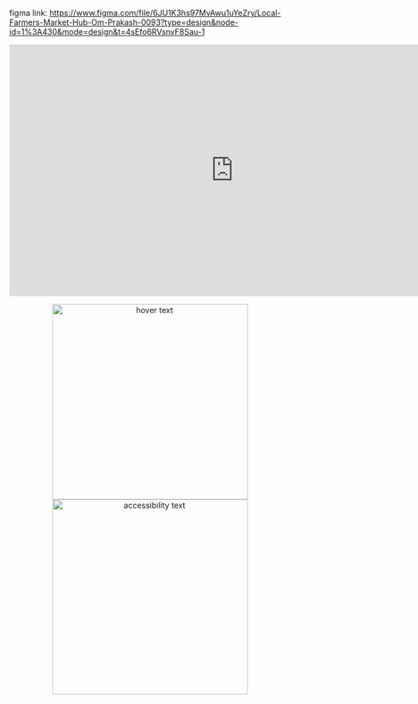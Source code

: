 figma link: https://www.figma.com/file/6JU1K3hs97MvAwu1uYeZry/Local-Farmers-Market-Hub-Om-Prakash-0093?type=design&node-id=1%3A430&mode=design&t=4sEfo6RVsnvF8Sau-1

<iframe style="border: 1px solid rgba(0, 0, 0, 0.1);" width="800" height="450" src="https://www.figma.com/embed?embed_host=share&url=https%3A%2F%2Fwww.figma.com%2Ffile%2F6JU1K3hs97MvAwu1uYeZry%2FLocal-Farmers-Market-Hub-Om-Prakash-0093%3Ftype%3Ddesign%26node-id%3D1%253A430%26mode%3Ddesign%26t%3D4sEfo6RVsnvF8Sau-1" allowfullscreen></iframe>


<p align="center">
  <img src="your_relative_path_here" width="350" title="hover text">
  <img src="https://www.figma.com/embed?embed_host=share&url=https%3A%2F%2Fwww.figma.com%2Ffile%2F6JU1K3hs97MvAwu1uYeZry%2FLocal-Farmers-Market-Hub-Om-Prakash-0093%3Ftype%3Ddesign%26node-id%3D1%253A430%26mode%3Ddesign%26t%3D4sEfo6RVsnvF8Sau-1" width="350" alt="accessibility text">
</p>
